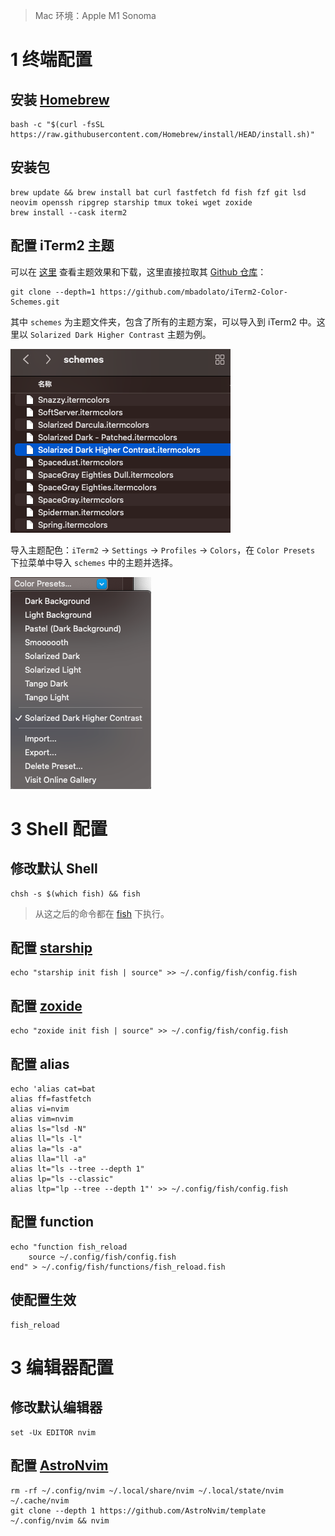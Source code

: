 >   Mac 环境：Apple M1 Sonoma

# 1 终端配置

## 安装 [Homebrew](https://brew.sh/)

```shell
bash -c "$(curl -fsSL https://raw.githubusercontent.com/Homebrew/install/HEAD/install.sh)"
```

## 安装包

```shell
brew update && brew install bat curl fastfetch fd fish fzf git lsd neovim openssh ripgrep starship tmux tokei wget zoxide
brew install --cask iterm2
```

## 配置 iTerm2 主题

可以在 [这里](https://iterm2colorschemes.com/) 查看主题效果和下载，这里直接拉取其 [Github 仓库](https://github.com/mbadolato/iTerm2-Color-Schemes)：

```shell
git clone --depth=1 https://github.com/mbadolato/iTerm2-Color-Schemes.git
```

其中 `schemes` 为主题文件夹，包含了所有的主题方案，可以导入到 iTerm2 中。这里以 `Solarized Dark Higher Contrast` 主题为例。

![自带主题](https://raw.githubusercontent.com/genskyff/image-hosting/main/images/202304181355817.png)

导入主题配色：`iTerm2` → `Settings` → `Profiles` → `Colors`，在 `Color Presets` 下拉菜单中导入 `schemes` 中的主题并选择。

![导入并选择主题](https://raw.githubusercontent.com/genskyff/image-hosting/main/images/202304181355959.png)

# 3 Shell 配置

## 修改默认 Shell

```shell
chsh -s $(which fish) && fish
```

>   从这之后的命令都在 [fish](https://fishshell.com/) 下执行。

## 配置 [starship](https://starship.rs/guide/#%F0%9F%9A%80-installation)

```shell
echo "starship init fish | source" >> ~/.config/fish/config.fish
```

## 配置 [zoxide](https://github.com/ajeetdsouza/zoxide?tab=readme-ov-file#installation)

```shell
echo "zoxide init fish | source" >> ~/.config/fish/config.fish
```

## 配置 alias

```shell
echo 'alias cat=bat
alias ff=fastfetch
alias vi=nvim
alias vim=nvim
alias ls="lsd -N"
alias ll="ls -l"
alias la="ls -a"
alias lla="ll -a"
alias lt="ls --tree --depth 1"
alias lp="ls --classic"
alias ltp="lp --tree --depth 1"' >> ~/.config/fish/config.fish
```

## 配置 function

```shell
echo "function fish_reload
    source ~/.config/fish/config.fish
end" > ~/.config/fish/functions/fish_reload.fish
```

## 使配置生效

```shell
fish_reload
```

# 3 编辑器配置

## 修改默认编辑器

```shell
set -Ux EDITOR nvim
```

## 配置 [AstroNvim](https://docs.astronvim.com/)

```shell
rm -rf ~/.config/nvim ~/.local/share/nvim ~/.local/state/nvim ~/.cache/nvim
git clone --depth 1 https://github.com/AstroNvim/template ~/.config/nvim && nvim
```




